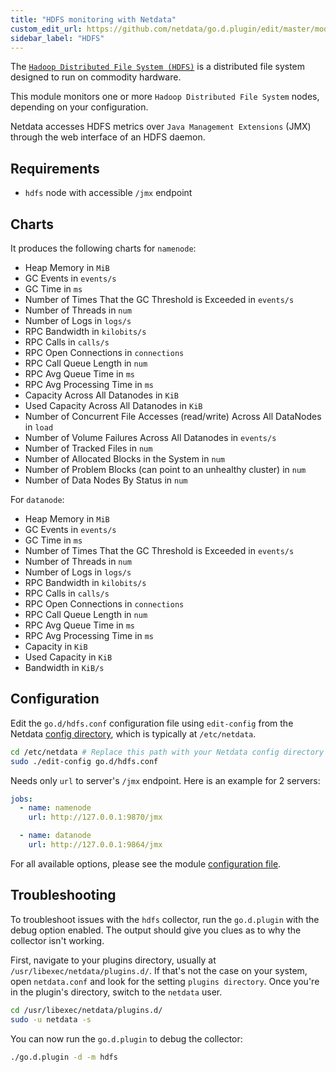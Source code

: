 ```yaml
---
title: "HDFS monitoring with Netdata"
custom_edit_url: https://github.com/netdata/go.d.plugin/edit/master/modules/hdfs/README.md
sidebar_label: "HDFS"
---
```




The [`Hadoop Distributed File System (HDFS)`](https://hadoop.apache.org/docs/r1.2.1/hdfs_design.html) is a distributed
file system designed to run on commodity hardware.

This module monitors one or more `Hadoop Distributed File System` nodes, depending on your configuration.

Netdata accesses HDFS metrics over `Java Management Extensions` (JMX) through the web interface of an HDFS daemon.

## Requirements

- `hdfs` node with accessible `/jmx` endpoint

## Charts

It produces the following charts for `namenode`:

- Heap Memory in `MiB`
- GC Events in `events/s`
- GC Time in `ms`
- Number of Times That the GC Threshold is Exceeded in `events/s`
- Number of Threads in `num`
- Number of Logs in `logs/s`
- RPC Bandwidth in `kilobits/s`
- RPC Calls in `calls/s`
- RPC Open Connections in `connections`
- RPC Call Queue Length in `num`
- RPC Avg Queue Time in `ms`
- RPC Avg Processing Time in `ms`
- Capacity Across All Datanodes in `KiB`
- Used Capacity Across All Datanodes in `KiB`
- Number of Concurrent File Accesses (read/write) Across All DataNodes in `load`
- Number of Volume Failures Across All Datanodes in `events/s`
- Number of Tracked Files in `num`
- Number of Allocated Blocks in the System in `num`
- Number of Problem Blocks (can point to an unhealthy cluster) in `num`
- Number of Data Nodes By Status in `num`

For `datanode`:

- Heap Memory in `MiB`
- GC Events in `events/s`
- GC Time in `ms`
- Number of Times That the GC Threshold is Exceeded in `events/s`
- Number of Threads in `num`
- Number of Logs in `logs/s`
- RPC Bandwidth in `kilobits/s`
- RPC Calls in `calls/s`
- RPC Open Connections in `connections`
- RPC Call Queue Length in `num`
- RPC Avg Queue Time in `ms`
- RPC Avg Processing Time in `ms`
- Capacity in `KiB`
- Used Capacity in `KiB`
- Bandwidth in `KiB/s`

## Configuration

Edit the `go.d/hdfs.conf` configuration file using `edit-config` from the
Netdata [config directory](/docs/configure/nodes), which is typically at `/etc/netdata`.

```bash
cd /etc/netdata # Replace this path with your Netdata config directory
sudo ./edit-config go.d/hdfs.conf
```

Needs only `url` to server's `/jmx` endpoint. Here is an example for 2 servers:

```yaml
jobs:
  - name: namenode
    url: http://127.0.0.1:9870/jmx

  - name: datanode
    url: http://127.0.0.1:9864/jmx
```

For all available options, please see the
module [configuration file](https://github.com/netdata/go.d.plugin/blob/master/config/go.d/hdfs.conf).

## Troubleshooting

To troubleshoot issues with the `hdfs` collector, run the `go.d.plugin` with the debug option enabled. The output should
give you clues as to why the collector isn't working.

First, navigate to your plugins directory, usually at `/usr/libexec/netdata/plugins.d/`. If that's not the case on your
system, open `netdata.conf` and look for the setting `plugins directory`. Once you're in the plugin's directory, switch
to the `netdata` user.

```bash
cd /usr/libexec/netdata/plugins.d/
sudo -u netdata -s
```

You can now run the `go.d.plugin` to debug the collector:

```bash
./go.d.plugin -d -m hdfs
```


